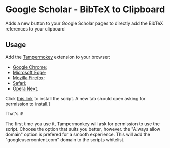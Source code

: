 # Google Scholar - BibTeX to Clipboard

Adds a new button to your Google Scholar pages to directly add the BibTeX references to your clipboard

## Usage

Add the [Tampermokey](https://www.tampermonkey.net/) extension to your browser:
- [Google Chrome](https://chrome.google.com/webstore/detail/dhdgffkkebhmkfjojejmpbldmpobfkfo);
- [Microsoft Edge](https://microsoftedge.microsoft.com/addons/detail/iikmkjmpaadaobahmlepeloendndfphd);
- [Mozilla Firefox](https://addons.mozilla.org/en-US/firefox/addon/tampermonkey/); 
- [Safari](https://apps.apple.com/us/app/tampermonkey/id1482490089);
- [Opera Next](https://addons.opera.com/en/extensions/details/tampermonkey-beta/).

Click [this link](raw/main/gscholar-bibtex-clipboard.user.js) to install the script. A new tab should open asking for permission to install.]

That's it!

The first time you use it, Tampermonkey will ask for permission to use the script. Choose the option that suits you better, however. the "Always allow domain" option is prefered for a smooth experience. This will add the "googleusercontent.com" domain to the scripts whitelist.

